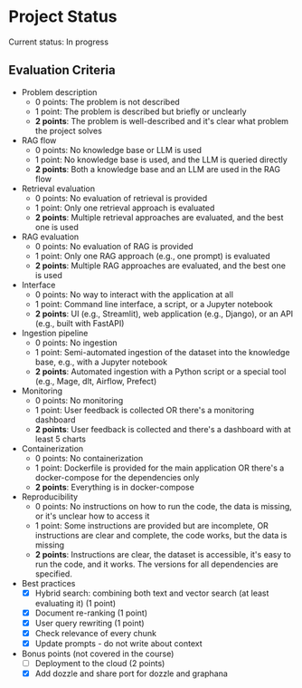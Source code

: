 # Project Status

Current status: In progress

## Evaluation Criteria

* Problem description
  * 0 points: The problem is not described
  * 1 point: The problem is described but briefly or unclearly
  * **2 points**: The problem is well-described and it's clear what problem the project solves
* RAG flow
  * 0 points: No knowledge base or LLM is used
  * 1 point: No knowledge base is used, and the LLM is queried directly
  * **2 points**: Both a knowledge base and an LLM are used in the RAG flow
* Retrieval evaluation
  * 0 points: No evaluation of retrieval is provided
  * 1 point: Only one retrieval approach is evaluated
  * **2 points**: Multiple retrieval approaches are evaluated, and the best one is used
* RAG evaluation
  * 0 points: No evaluation of RAG is provided
  * 1 point: Only one RAG approach (e.g., one prompt) is evaluated
  * **2 points**: Multiple RAG approaches are evaluated, and the best one is used
* Interface
  * 0 points: No way to interact with the application at all
  * 1 point: Command line interface, a script, or a Jupyter notebook
  * **2 points**: UI (e.g., Streamlit), web application (e.g., Django), or an API (e.g., built with FastAPI)
* Ingestion pipeline
  * 0 points: No ingestion
  * 1 point: Semi-automated ingestion of the dataset into the knowledge base, e.g., with a Jupyter notebook
  * **2 points**: Automated ingestion with a Python script or a special tool (e.g., Mage, dlt, Airflow, Prefect)
* Monitoring
  * 0 points: No monitoring
  * 1 point: User feedback is collected OR there's a monitoring dashboard
  * **2 points**: User feedback is collected and there's a dashboard with at least 5 charts
* Containerization
  * 0 points: No containerization
  * 1 point: Dockerfile is provided for the main application OR there's a docker-compose for the dependencies only
  * **2 points**: Everything is in docker-compose
* Reproducibility
  * 0 points: No instructions on how to run the code, the data is missing, or it's unclear how to access it
  * 1 point: Some instructions are provided but are incomplete, OR instructions are clear and complete, the code works, but the data is missing
  * **2 points**: Instructions are clear, the dataset is accessible, it's easy to run the code, and it works. The versions for all dependencies are specified.
* Best practices
  * [x] Hybrid search: combining both text and vector search (at least evaluating it) (1 point)
  * [x] Document re-ranking (1 point)
  * [x] User query rewriting (1 point)
  * [x] Check relevance of every chunk
  * [x] Update prompts - do not write about context
* Bonus points (not covered in the course)
  * [ ] Deployment to the cloud (2 points)
  * [x] Add dozzle and share port for dozzle and graphana
